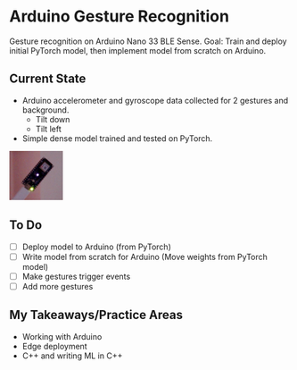 # Arduino Gesture Recognition
Gesture recognition on Arduino Nano 33 BLE Sense. Goal: Train and deploy initial PyTorch model, then implement model from scratch on Arduino.

## Current State
- Arduino accelerometer and gyroscope data collected for 2 gestures and background.
    - Tilt down
    - Tilt left
- Simple dense model trained and tested on PyTorch.

![alt text](image.png)

## To Do
- [ ] Deploy model to Arduino (from PyTorch)
- [ ] Write model from scratch for Arduino (Move weights from PyTorch model)
- [ ] Make gestures trigger events
- [ ] Add more gestures

## My Takeaways/Practice Areas
- Working with Arduino
- Edge deployment
- C++ and writing ML in C++